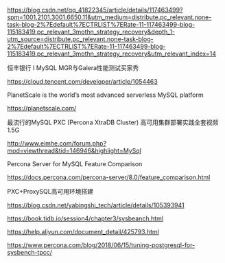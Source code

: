 <https://blog.csdn.net/qq_41822345/article/details/117463499?spm=1001.2101.3001.6650.11&utm_medium=distribute.pc_relevant.none-task-blog-2%7Edefault%7ECTRLIST%7ERate-11-117463499-blog-115183419.pc_relevant_3mothn_strategy_recovery&depth_1-utm_source=distribute.pc_relevant.none-task-blog-2%7Edefault%7ECTRLIST%7ERate-11-117463499-blog-115183419.pc_relevant_3mothn_strategy_recovery&utm_relevant_index=14>



恒丰银行 I MySQL MGR与Galera性能测试买家秀

https://cloud.tencent.com/developer/article/1054463



PlanetScale is the world’s most advanced serverless MySQL platform

https://planetscale.com/



最流行的MySQL PXC (Percona XtraDB Cluster) 高可用集群部署实践全套视频 1.5G

http://www.eimhe.com/forum.php?mod=viewthread&tid=146946&highlight=MySql



Percona Server for MySQL Feature Comparison

https://docs.percona.com/percona-server/8.0/feature_comparison.html



PXC+ProxySQL高可用环境搭建

https://blog.csdn.net/yabingshi_tech/article/details/105393941



https://book.tidb.io/session4/chapter3/sysbeanch.html

https://help.aliyun.com/document_detail/425793.html

https://www.percona.com/blog/2018/06/15/tuning-postgresql-for-sysbench-tpcc/
